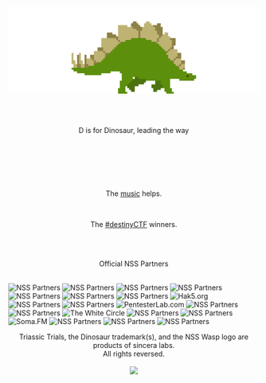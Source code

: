 <br /><br />
<br /><br />

<p align="center">
<img id="stegosaur" src="img/stegosaur.gif">
</p>
<br /><br />
<p align="center">
D is for Dinosaur, leading the way<br class="9c62912b5d1e7b830b10b4302b78c4d2" fossil="classyfied" />
</p>
<br /><br  />
<p align="center">
<script class="c19bcdc5af7430650316f0df7417e117" src="https://w.promofeatures.com/js/timer/c19bcdc5af7430650316f0df7417e117.js?v=1599866870"></script>
</p><br /><br />
<p align="center">The <a href="https://somafm.com/player/#/now-playing/defcon" target="dc">music</a> helps.</p>
<br />
<p align="center">The <a href="https://www.noshitsecurity.com/wins">#destinyCTF</a> winners.</p>
<br /><br />
<p align="center">Official NSS Partners</p>
<br />
<div id="partners">
    <div class="photobanner">
    	<img class="first" height="80" src="https://www.noshitsecurity.com/img/partners/sp.png" alt="NSS Partners" />
      <img height="80" src="https://www.noshitsecurity.com/img/partners/sp.png" alt="NSS Partners" />
      <img height="80" src="https://www.noshitsecurity.com/img/partners/sp.png" alt="NSS Partners" />
      <img height="80" src="https://www.noshitsecurity.com/img/partners/sp.png" alt="NSS Partners" />  
      <img height="80" src="https://www.noshitsecurity.com/img/partners/sp.png" alt="NSS Partners" />
      <img height="80" src="https://www.noshitsecurity.com/img/partners/sp.png" alt="NSS Partners" />
      <img height="80" src="https://www.noshitsecurity.com/img/partners/sp.png" alt="NSS Partners" />  
      <img height="80" src="https://www.noshitsecurity.com/img/partners/h5.png" alt="Hak5.org" />
      <img height="80" src="https://www.noshitsecurity.com/img/partners/sp.png" alt="NSS Partners" />
      <img height="80" src="https://www.noshitsecurity.com/img/partners/sp.png" alt="NSS Partners" />  
      <img height="80" src="https://www.noshitsecurity.com/img/partners/ptl.png" alt="PentesterLab.com" />
      <img height="80" src="https://www.noshitsecurity.com/img/partners/sp.png" alt="NSS Partners" />
      <img height="80" src="https://www.noshitsecurity.com/img/partners/sp.png" alt="NSS Partners" />  
      <img height="80" src="https://www.noshitsecurity.com/img/partners/twc.png" alt="The White Circle" />
      <img height="80" src="https://www.noshitsecurity.com/img/partners/sp.png" alt="NSS Partners" />
      <img height="80" src="https://www.noshitsecurity.com/img/partners/sp.png" alt="NSS Partners" /> 
      <img height="80" src="https://www.noshitsecurity.com/img/partners/sfm.png" alt="Soma.FM" />
      <img height="80" src="https://www.noshitsecurity.com/img/partners/sp.png" alt="NSS Partners" />
      <img height="80" src="https://www.noshitsecurity.com/img/partners/sp.png" alt="NSS Partners" />
     <img height="80" src="https://www.noshitsecurity.com/img/partners/more.png" alt="NSS Partners" />
    </div>
</div>
<p align="center">Triassic Trials, the Dinosaur trademark(s), and the NSS Wasp logo are products of sincera labs.<br />All rights reversed.<br /><br />
<img id="wasp" width="90" src="https://www.noshitsecurity.com/img/wasp.png"></p>
